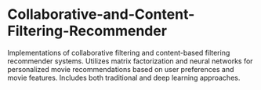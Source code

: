 # Collaborative-and-Content-Filtering-Recommender
Implementations of collaborative filtering and content-based filtering recommender systems. Utilizes matrix factorization and neural networks for personalized movie recommendations based on user preferences and movie features. Includes both traditional and deep learning approaches.

